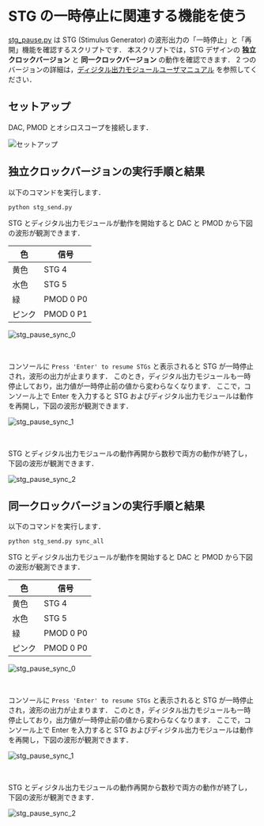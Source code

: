 # STG の一時停止に関連する機能を使う

[stg_pause.py](./stg_pause.py) は STG (Stimulus Generator) の波形出力の「一時停止」と「再開」機能を確認するスクリプトです．
本スクリプトでは，STG デザインの **独立クロックバージョン** と **同一クロックバージョン** の動作を確認できます．
2 つのバージョンの詳細は，[ディジタル出力モジュールユーザマニュアル](../../docs/stg/digital_output.md) を参照してください．

## セットアップ

DAC, PMOD とオシロスコープを接続します．

![セットアップ](../../docs/stg/images/stg_x8_setup-2.png)

## 独立クロックバージョンの実行手順と結果

以下のコマンドを実行します．

```
python stg_send.py
```

STG とディジタル出力モジュールが動作を開始すると DAC と PMOD から下図の波形が観測できます．

| 色 | 信号 |
| --- | --- |
| 黄色 | STG 4 |
| 水色 | STG 5 |
| 緑 | PMOD 0 P0 |
| ピンク | PMOD 0 P1 |

![stg_pause_sync_0](images/stg_pause_0.jpg)

<br>

コンソールに `Press 'Enter' to resume STGs` と表示されると STG が一時停止され，波形の出力が止まります．
このとき，ディジタル出力モジュールも一時停止しており，出力値が一時停止前の値から変わらなくなります．
ここで，コンソール上で Enter を入力すると STG およびディジタル出力モジュールは動作を再開し，下図の波形が観測できます．

![stg_pause_sync_1](images/stg_pause_1.jpg)

<br>

STG とディジタル出力モジュールの動作再開から数秒で両方の動作が終了し，下図の波形が観測できます．

![stg_pause_sync_2](images/stg_pause_2.jpg)



## 同一クロックバージョンの実行手順と結果

以下のコマンドを実行します．

```
python stg_send.py sync_all
```

STG とディジタル出力モジュールが動作を開始すると DAC と PMOD から下図の波形が観測できます．

| 色 | 信号 |
| --- | --- |
| 黄色 | STG 4 |
| 水色 | STG 5 |
| 緑 | PMOD 0 P0 |
| ピンク | PMOD 0 P0 |

![stg_pause_sync_0](images/stg_pause_sync_0.jpg)

<br>

コンソールに `Press 'Enter' to resume STGs` と表示されると STG が一時停止され，波形の出力が止まります．
このとき，ディジタル出力モジュールも一時停止しており，出力値が一時停止前の値から変わらなくなります．
ここで，コンソール上で Enter を入力すると STG およびディジタル出力モジュールは動作を再開し，下図の波形が観測できます．

![stg_pause_sync_1](images/stg_pause_sync_1.jpg)

<br>

STG とディジタル出力モジュールの動作再開から数秒で両方の動作が終了し，下図の波形が観測できます．

![stg_pause_sync_2](images/stg_pause_sync_2.jpg)
